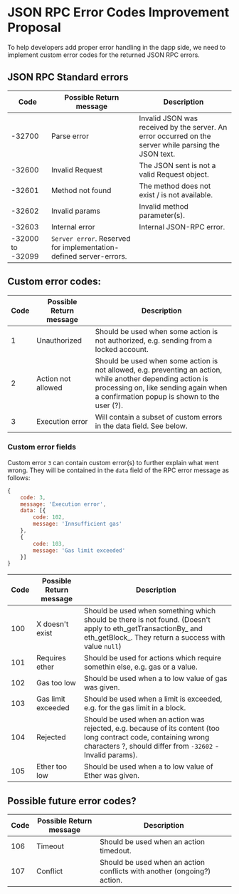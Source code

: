 # JSON RPC Error Codes Improvement Proposal

To help developers add proper error handling in the dapp side, we need to implement custom error codes for the returned JSON RPC errors.

## JSON RPC Standard errors

| Code             | Possible Return message                                            | Description                                                                                           |
| ---------------- | ------------------------------------------------------------------ | ----------------------------------------------------------------------------------------------------- |
| -32700           | Parse error                                                        | Invalid JSON was received by the server. An error occurred on the server while parsing the JSON text. |
| -32600           | Invalid Request                                                    | The JSON sent is not a valid Request object.                                                          |
| -32601           | Method not found                                                   | The method does not exist / is not available.                                                         |
| -32602           | Invalid params                                                     | Invalid method parameter(s).                                                                          |
| -32603           | Internal error                                                     | Internal JSON-RPC error.                                                                              |
| -32000 to -32099 | `Server error`. Reserved for implementation-defined server-errors. |                                                                                                       |

## Custom error codes:

| Code | Possible Return message | Description                                                                                                                                                                                        |
| ---- | ----------------------- | -------------------------------------------------------------------------------------------------------------------------------------------------------------------------------------------------- |
| 1    | Unauthorized            | Should be used when some action is not authorized, e.g. sending from a locked account.                                                                                                             |
| 2    | Action not allowed      | Should be used when some action is not allowed, e.g. preventing an action, while another depending action is processing on, like sending again when a confirmation popup is shown to the user (?). |
| 3    | Execution error         | Will contain a subset of custom errors in the data field. See below.                                                                                                                               |

### Custom error fields

Custom error `3` can contain custom error(s) to further explain what went wrong.
They will be contained in the `data` field of the RPC error message as follows:

```js
{
    code: 3,
    message: 'Execution error',
    data: [{
        code: 102,
        message: 'Innsufficient gas'
    },
    {
        code: 103,
        message: 'Gas limit exceeded'
    }]
}
```

| Code | Possible Return message | Description                                                                                                                                                                    |
| ---- | ----------------------- | ------------------------------------------------------------------------------------------------------------------------------------------------------------------------------ |
| 100  | X doesn't exist         | Should be used when something which should be there is not found. (Doesn't apply to eth_getTransactionBy_ and eth_getBlock_. They return a success with value `null`)          |
| 101  | Requires ether          | Should be used for actions which require somethin else, e.g. gas or a value.                                                                                                   |
| 102  | Gas too low             | Should be used when a to low value of gas was given.                                                                                                                           |
| 103  | Gas limit exceeded      | Should be used when a limit is exceeded, e.g. for the gas limit in a block.                                                                                                    |
| 104  | Rejected                | Should be used when an action was rejected, e.g. because of its content (too long contract code, containing wrong characters ?, should differ from `-32602` - Invalid params). |
| 105  | Ether too low           | Should be used when a to low value of Ether was given.                                                                                                                         |

## Possible future error codes?

| Code | Possible Return message | Description                                                             |
| ---- | ----------------------- | ----------------------------------------------------------------------- |
| 106  | Timeout                 | Should be used when an action timedout.                                 |
| 107  | Conflict                | Should be used when an action conflicts with another (ongoing?) action. |
